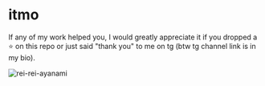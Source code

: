 # itmo
If any of my work helped you, I would greatly appreciate it if you dropped a :star: on this repo or just said "thank you" to me on tg (btw tg channel link is in my bio).  

![rei-rei-ayanami](https://github.com/fefumo/itmo/assets/77743898/1bfbb147-7215-403a-9771-782f741541da)
